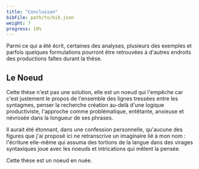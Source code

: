 ```yaml
---
title: "Conclusion"
bibFile: path/to/bib.json
weight: 7
progress: 10%
---
```


Parmi ce qui a été écrit, certaines des analyses, plusieurs des exemples et parfois quelques formulations pourront être retrouvées à d'autres endroits des productions faîtes durant la thèse. 

## Le Noeud

Cette thèse n'est pas une solution, elle est un noeud qui l'empêche car c'est justement le propos de l'ensemble des lignes tressées entre les syntagmes, penser la recherche création au-delà d'une logique productiviste, l'approche comme problématique, entêtante, anxieuse et névrosée dans la longueur de ses phrases. 

Il aurait été étonnant, dans une confession personnelle, qu'aucune des figures que j'ai proposé ici ne retranscrive un imaginaire lié à mon nom : l'écriture elle-même qui assuma des tortions de la langue dans des virages syntaxiques joue avec les noeuds et intrications qui mêlent la pensée. 

Cette thèse est un noeud en nuée.